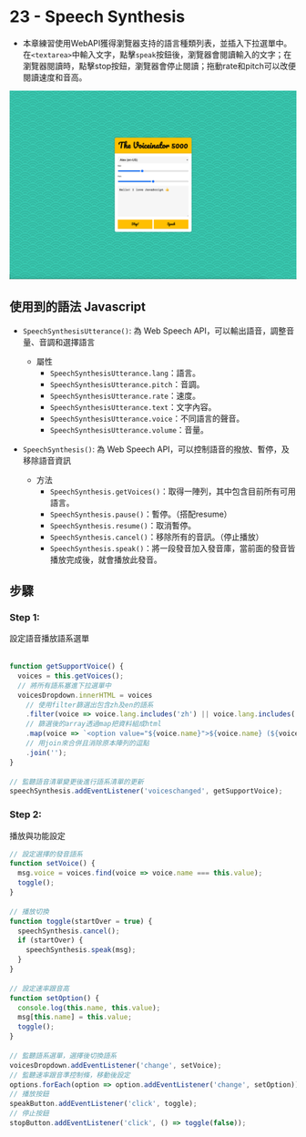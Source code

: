 # 23 - Speech Synthesis

- 本章練習使用WebAPI獲得瀏覽器支持的語言種類列表，並插入下拉選單中。
在`<textarea>`中輸入文字，點擊`speak`按鈕後，瀏覽器會閱讀輸入的文字；在瀏覽器閱讀時，點擊stop按鈕，瀏覽器會停止閱讀；拖動rate和pitch可以改便閱讀速度和音高。

![](https://github.com/hoovivaf2e/javascript30/blob/master/23%20-%20Speech%20Synthesis/23_speechsynthesis.png)

## 使用到的語法 Javascript

- `SpeechSynthesisUtterance()`: 為 Web Speech API，可以輸出語音，調整音量、音調和選擇語言

    * 屬性
        * `SpeechSynthesisUtterance.lang`：語言。
        * `SpeechSynthesisUtterance.pitch`：音調。
        * `SpeechSynthesisUtterance.rate`：速度。
        * `SpeechSynthesisUtterance.text`：文字內容。
        * `SpeechSynthesisUtterance.voice`：不同語言的聲音。
        * `SpeechSynthesisUtterance.volume`：音量。

- `SpeechSynthesis()`: 為 Web Speech API，可以控制語音的撥放、暫停，及移除語音資訊

    * 方法
        * `SpeechSynthesis.getVoices()`：取得一陣列，其中包含目前所有可用語言。
        * `SpeechSynthesis.pause()`：暫停。（搭配resume）
        * `SpeechSynthesis.resume()`：取消暫停。
        * `SpeechSynthesis.cancel()`：移除所有的音訊。（停止播放）
        * `SpeechSynthesis.speak()`：將一段發音加入發音庫，當前面的發音皆播放完成後，就會播放此發音。
     
## 步驟

### Step 1:
設定語音播放語系選單

```javascript

function getSupportVoice() {
  voices = this.getVoices();
  // 將所有語系塞進下拉選單中
  voicesDropdown.innerHTML = voices
    // 使用filter篩選出包含zh及en的語系
    .filter(voice => voice.lang.includes('zh') || voice.lang.includes('en'))
    // 篩選後的array透過map把資料組成html
    .map(voice => `<option value="${voice.name}">${voice.name} (${voice.lang})</option>`)
    // 用join來合併且消除原本陣列的逗點
    .join('');
}

// 監聽語音清單變更後進行語系清單的更新
speechSynthesis.addEventListener('voiceschanged', getSupportVoice);
```

### Step 2:
播放與功能設定

```javascript
// 設定選擇的發音語系
function setVoice() {
  msg.voice = voices.find(voice => voice.name === this.value);
  toggle();
}

// 播放切換
function toggle(startOver = true) {
  speechSynthesis.cancel();
  if (startOver) {
    speechSynthesis.speak(msg);
  }
}

// 設定速率跟音高
function setOption() {
  console.log(this.name, this.value);
  msg[this.name] = this.value;
  toggle();
}

// 監聽語系選單，選擇後切換語系
voicesDropdown.addEventListener('change', setVoice);
// 監聽速率跟音準控制條，移動後設定
options.forEach(option => option.addEventListener('change', setOption));
// 播放按鈕
speakButton.addEventListener('click', toggle);
// 停止按鈕
stopButton.addEventListener('click', () => toggle(false));

```